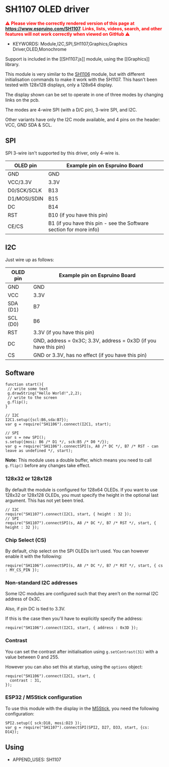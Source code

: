 <!--- Copyright (c) 2015 J H Richards. See the file LICENSE for copying permission. -->
SH1107 OLED driver
=====================

<span style="color:red">:warning: **Please view the correctly rendered version of this page at https://www.espruino.com/SH1107. Links, lists, videos, search, and other features will not work correctly when viewed on GitHub** :warning:</span>

* KEYWORDS: Module,I2C,SPI,SH1107,Graphics,Graphics Driver,OLED,Monochrome

Support is included in the [[SH1107.js]] module, using the [[Graphics]] library.

This module is very similar to the [SH1106](https://www.espruino.com/SH1106) module, but with different initialisation commands to make it work with the SH1107. This hasn't been tested with 128x128 displays, only a 128x64 display.

The display shown can be set to operate in one of three modes by changing links on the pcb.

The modes are 4-wire SPI (with a D/C pin), 3-wire SPI, and I2C.

Other variants have only the I2C mode available, and 4 pins on the header: VCC, GND SDA & SCL.

SPI
---

SPI 3-wire isn't supported by this driver, only 4-wire is.

| OLED pin  | Example pin on Espruino Board |
|-----------|-------------------------------|
| GND       | GND |
| VCC/3.3V       | 3.3V |
| D0/SCK/SCLK    | B13 |
| D1/MOSI/SDIN   | B15 |
| DC        | B14 |
| RST       | B10 (if you have this pin) |
| CE/CS     | B1 (if you have this pin - see the Software section for more info) |

I2C
---

Just wire up as follows:

| OLED pin | Example pin on Espruino Board |
|----------|-------------------------------|
| GND      | GND |
| VCC    | 3.3V |
| SDA (D1)    | B7 |
| SCL (D0)  | B6 |
| RST | 3.3V (if you have this pin) |
| DC | GND, address = 0x3C; 3.3V, address = 0x3D (if you have this pin) |
| CS | GND or 3.3V, has no effect (if you have this pin) |

Software
-------

```
function start(){
 // write some text
 g.drawString("Hello World!",2,2);
 // write to the screen
 g.flip(); 
}

// I2C
I2C1.setup({scl:B6,sda:B7});
var g = require("SH1106").connect(I2C1, start);

// SPI
var s = new SPI();
s.setup({mosi: B6 /* D1 */, sck:B5 /* D0 */});
var g = require("SH1106").connectSPI(s, A8 /* DC */, B7 /* RST - can leave as undefined */, start);
```

**Note:** This module uses a double buffer, which means you need to call ```g.flip()``` before any changes take effect.

### 128x32 or 128x128

By default the module is configured for 128x64 OLEDs. If you want to use 128x32 or 128x128 OLEDs, you must specify the height in the optional last argument. This has not yet been tried.

```
// I2C
require("SH1107").connect(I2C1, start, { height : 32 });
// SPI
require("SH1107").connectSPI(s, A8 /* DC */, B7 /* RST */, start, { height : 32 });
```

### Chip Select (CS)

By default, chip select on the SPI OLEDs isn't used. You can however enable it with the following:

```
require("SH1106").connectSPI(s, A8 /* DC */, B7 /* RST */, start, { cs : MY_CS_PIN });
```

### Non-standard I2C addresses

Some I2C modules are configured such that they aren't on the normal I2C address of 0x3C.

Also, if pin DC is tied to 3.3V.

If this is the case then you'll have to explicitly specify the address:

```
require("SH1106").connect(I2C1, start, { address : 0x3D });
```

### Contrast

You can set the contrast after initialisation using `g.setContrast(31)` with a value between 0 and 255.

However you can also set this at startup, using the `options` object:

```
require("SH1106").connect(I2C1, start, { 
  contrast : 31,
});
```

### ESP32 / M5Stick configuration
To use this module with the display in the [M5Stick](https://docs.m5stack.com/#/en/core/m5stick), you need the following configuration:

```
SPI2.setup({ sck:D18, mosi:D23 });
var g = require("SH1107").connectSPI(SPI2, D27, D33, start, {cs: D14});
```

Using 
-----

* APPEND_USES: SH1107
